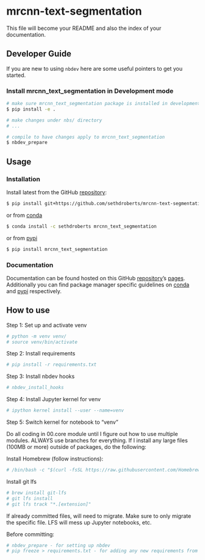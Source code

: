 # mrcnn-text-segmentation


<!-- WARNING: THIS FILE WAS AUTOGENERATED! DO NOT EDIT! -->

This file will become your README and also the index of your
documentation.

## Developer Guide

If you are new to using `nbdev` here are some useful pointers to get you
started.

### Install mrcnn_text_segmentation in Development mode

``` sh
# make sure mrcnn_text_segmentation package is installed in development mode
$ pip install -e .

# make changes under nbs/ directory
# ...

# compile to have changes apply to mrcnn_text_segmentation
$ nbdev_prepare
```

## Usage

### Installation

Install latest from the GitHub
[repository](https://github.com/sethdroberts/mrcnn-text-segmentation):

``` sh
$ pip install git+https://github.com/sethdroberts/mrcnn-text-segmentation.git
```

or from
[conda](https://anaconda.org/sethdroberts/mrcnn-text-segmentation)

``` sh
$ conda install -c sethdroberts mrcnn_text_segmentation
```

or from [pypi](https://pypi.org/project/mrcnn-text-segmentation/)

``` sh
$ pip install mrcnn_text_segmentation
```

### Documentation

Documentation can be found hosted on this GitHub
[repository](https://github.com/sethdroberts/mrcnn-text-segmentation)’s
[pages](https://sethdroberts.github.io/mrcnn-text-segmentation/).
Additionally you can find package manager specific guidelines on
[conda](https://anaconda.org/sethdroberts/mrcnn-text-segmentation) and
[pypi](https://pypi.org/project/mrcnn-text-segmentation/) respectively.

## How to use

Step 1: Set up and activate venv

``` python
# python -m venv venv/
# source venv/bin/activate
```

Step 2: Install requirements

``` python
# pip install -r requirements.txt
```

Step 3: Install nbdev hooks

``` python
# nbdev_install_hooks
```

Step 4: Install Jupyter kernel for venv

``` python
# ipython kernel install --user --name=venv
```

Step 5: Switch kernel for notebook to “venv”

Do all coding in 00.core module until I figure out how to use multiple
modules. ALWAYS use branches for everything. If I install any large
files (100MB or more) outside of packages, do the following:

Install Homebrew (follow instructions):

``` python
# /bin/bash -c "$(curl -fsSL https://raw.githubusercontent.com/Homebrew/install/HEAD/install.sh)"
```

Install git lfs

``` python
# brew install git-lfs
# git lfs install
# git lfs track "*.[extension]"
```

If already committed files, will need to migrate. Make sure to only
migrate the specific file. LFS will mess up Jupyter notebooks, etc.

Before committing:

``` python
# nbdev_prepare - for setting up nbdev
# pip freeze > requirements.txt - for adding any new requirements from venv
```
